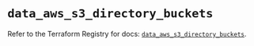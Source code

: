 # `data_aws_s3_directory_buckets`

Refer to the Terraform Registry for docs: [`data_aws_s3_directory_buckets`](https://registry.terraform.io/providers/hashicorp/aws/6.11.0/docs/data-sources/s3_directory_buckets).
